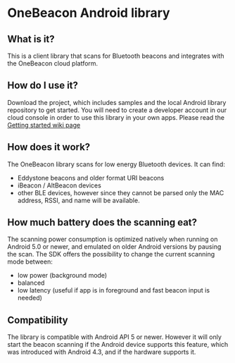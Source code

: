 # OneBeacon Android library

## What is it?
This is a client library that scans for Bluetooth beacons and integrates with the OneBeacon cloud platform.

## How do I use it?
Download the project, which includes samples and the local Android library repository to get started.
You will need to create a developer account in our cloud console in order to use this library in your own apps. 
Please read the [Getting started wiki page](https://github.com/Codefy/onebeacon-android/wiki/Getting-started)

## How does it work?
The OneBeacon library scans for low energy Bluetooth devices. It can find:
- Eddystone beacons and older format URI beacons
- iBeacon / AltBeacon devices
- other BLE devices, however since they cannot be parsed only the MAC address, RSSI, and name will be available.

## How much battery does the scanning eat?
The scanning power consumption is optimized natively when running on Android 5.0 or newer, and emulated on older Android versions by pausing the scan. The SDK offers the possibility to change the current scanning mode between:
- low power (background mode)
- balanced
- low latency (useful if app is in foreground and fast beacon input is needed)

## Compatibility
The library is compatible with Android API 5 or newer. However it will only start the beacon scanning if the Android device supports this feature, which was introduced with Android 4.3, and if the hardware supports it.
